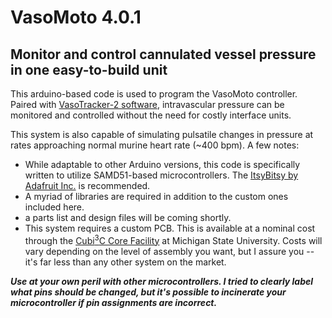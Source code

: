 # VasoMoto 4.0.1
## Monitor and control cannulated vessel pressure in one easy-to-build unit

This arduino-based code is used to program the VasoMoto controller.
Paired with [VasoTracker-2 software](https://github.com/VasoTracker/VasoTracker-2), intravascular pressure can be monitored and controlled without the need for costly interface units.

This system is also capable of simulating pulsatile changes in pressure at rates approaching normal murine heart rate (~400 bpm). A few notes:

* While adaptable to other Arduino versions, this code is specifically written to utilize SAMD51-based microcontrollers. The [ItsyBitsy by Adafruit Inc.](https://www.adafruit.com/product/3800) is recommended.
* A myriad of libraries are required in addition to the custom ones included here.
* a parts list and design files will be coming shortly.
* This system requires a custom PCB. This is available at a nominal cost through the [Cubi<sup>3</sup>C Core Facility](https://phmtox.msu.edu/facilities/cubi3c) at Michigan State University. Costs will vary depending on the level of assembly you want, but I assure you -- it's far less than any other system on the market.

***Use at your own peril with other microcontrollers. I tried to clearly label what pins should be changed, but it's possible to incinerate your microcontroller if pin assignments are incorrect.***

